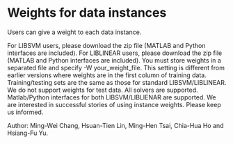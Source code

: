 # Weights for data instances

Users can give a weight to each data instance. 

For LIBSVM users, please download the zip file (MATLAB and Python interfaces are included). 
For LIBLINEAR users, please download the zip file (MATLAB and Python interfaces are included).
You must store weights in a separated file and specify -W your_weight_file. This setting is different from earlier versions where weights are in the first column of training data.
Training/testing sets are the same as those for standard LIBSVM/LIBLINEAR.
We do not support weights for test data.
All solvers are supported.
Matlab/Python interfaces for both LIBSVM/LIBLIENAR are supported.
We are interested in successful stories of using instance weights. Please keep us informed.

Author: Ming-Wei Chang, Hsuan-Tien Lin, Ming-Hen Tsai, Chia-Hua Ho and Hsiang-Fu Yu.
